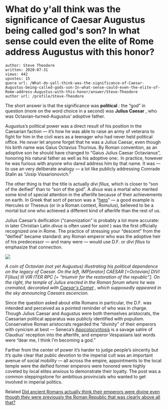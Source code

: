 # What do y'all think was the significance of Caesar Augustus being called god's son? In what sense could even the elite of Rome address Augustus with this honor?

	author: Steve Theodore
	written: 2020-07-31
	views: 442
	upvotes: 15
	quora url: /What-do-yall-think-was-the-significance-of-Caesar-Augustus-being-called-gods-son-In-what-sense-could-even-the-elite-of-Rome-address-Augustus-with-this-honor/answer/Steve-Theodore
	author url: /profile/Steve-Theodore


The short answer is that the significance was __political__ : the “god” in question (more on the word choice in a second) was __Julius Caesar__ , who was Octavian-turned-Augustus’ adoptive father.

Augustus’s political power was a direct result of his position in the Caesarian faction — it’s how he was able to raise an army of veterans to fight for him in the civil wars as a teenager who had never held political office. He _never_ let anyone forget that he was a Julius Caesar, even though his birth name was Gaius Octavius Thurinus. By Roman convention, as an adoptive son he should have changed to “Gaius Julius Caesar Octavianus”, honoring his natural father as well as his adoptive one:. In practice, however he was furious with anyone who dared address him by that name. It was — to use an very deliberate analogy — a lot like publicly addressing Comrade Stalin as “Josip Vissarionovich.”

The other thing is that the title is actually _divi filius,_ which is closer to “son of the deified” than to “son of the god”. A _divus_  was a mortal who merited some kind of special attention in the afterlife because of their achievements on earth. In Greek that sort of person was a “[hero](https://en.wikipedia.org/wiki/Greek_hero_cult)” — a good example is Hercules or Theseus (or in a Roman context, Romulus), believed to be a mortal but one who achieved a different kind of afterlife than the rest of us.

Julius Caesar’s deification (“canonization” is probably a lot more accurate: in later Christian Latin _divus_  is often used for _saint_ ) was the first officially recognized one in Rome. The practice of stressing your “descent” from the “deified” became standard: any Roman emperor who was the adoptive heir of his predecessor — and many were — would use D.F. or _divi filius_  to emphasize that connection.

![](https://qph.fs.quoracdn.net/main-qimg-ed9ca838152ba0782c97adb3afa7974a)

_A coin of Octavian (not yet Augustus) illustrating his political dependence on the legacy of Caesar. On the left, IMP[erator] CAESAR [=Octavian] DIVI F[ilius] III VIR ITER RPC [= “triumvir for the restoration of the republic”]. On the right, the temple of Julius erected in the Roman forum where he was cremated, decorated with_ _[Caesar's Comet](https://en.wikipedia.org/wiki/Caesar%27s_Comet)_ _, which supposedly appeared in the sky announcing Caesars ascencion._ 

Since the question asked about elite Romans in particular, the D.F. was intended and perceived as a pointed reminder of who was in charge. Though Julius Caesar and Augustus were both themselves aristocrats, the Caesarian political apparatus was publicly identified with populism. Conservative Roman aristocrats regarded the “divinity” of their emperors with cynicism at best — Seneca’s [Apocolocyntosis](https://www.ancient-literature.com/rome_seneca_apocolocyntosis.html) is a savage satire of Claudius’ reception into the afterlife, and emperor Vespasians last words were “dear me, I think I’m becoming a god.”

Farther from the center of power it’s harder to judge people’s sincerity but it’s quite clear that public devotion to the imperial cult was an important avenue of social mobility — all across the empire, appointments to the local temple were the deified former emperors were honored were highly coveted by local elites anxious to demonstrate their loyalty. The post was a common steppingstone for ambitious provincials who wanted to get involved in imperial politics.

Related [Did ancient Romans actually think their emperors were divine even though they were previously the Roman Republic that was clearly above all that?](https://www.quora.com/Did-ancient-Romans-actually-think-their-emperors-were-divine-even-though-they-were-previously-the-Roman-Republic-that-was-clearly-above-all-that/answer/Steve-Theodore?ch=10&share=4179dda5&srid=zLvM)

